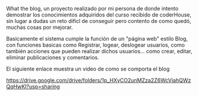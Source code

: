 What the blog, un proyecto realizado por mi persona de donde intento demostrar los conocimientos adquiridos del curso recibido de coderHouse, sin lugar a dudas un reto dificl de conseguir pero contento de como quedó, muchas cosas por mejorar.

Basicamente el sistema cumple la función de un "página web" estilo Blog, con funciones basicas como Registrar, logear, deslogear usuarios, como también acciones que pueden realizar dichos usuarios... como crear, editar, eliminar publicaciones y comentarios.



El siguiente enlace muestra un video de como se comporta el blog

https://drive.google.com/drive/folders/1p_HXyCO2unMZza2Z6WcViahQWzQqHwKI?usp=sharing
